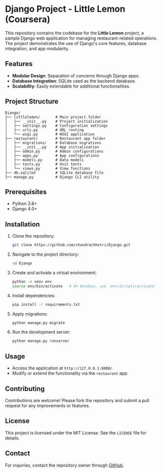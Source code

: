 # Django Project - Little Lemon (Coursera)

This repository contains the codebase for the **Little Lemon** project, a sample Django web application for managing restaurant-related operations. The project demonstrates the use of Django's core features, database integration, and app modularity.

## Features
- **Modular Design**: Separation of concerns through Django apps.
- **Database Integration**: SQLite used as the backend database.
- **Scalability**: Easily extendable for additional functionalities.

## Project Structure
```
Django/
├── littlelemon/       # Main project folder
│   ├── __init__.py    # Project initialization
│   ├── settings.py    # Configuration settings
│   ├── urls.py        # URL routing
│   └── wsgi.py        # WSGI application
├── restaurant/        # Restaurant app folder
│   ├── migrations/    # Database migrations
│   ├── __init__.py    # App initialization
│   ├── admin.py       # Admin configurations
│   ├── apps.py        # App configurations
│   ├── models.py      # Data models
│   ├── tests.py       # Unit tests
│   └── views.py       # View functions
├── db.sqlite3         # SQLite database file
├── manage.py          # Django CLI utility
```

## Prerequisites
- Python 3.8+
- Django 4.0+

## Installation
1. Clone the repository:
   ```bash
   git clone https://github.com/chandrachhetri/Django.git
   ```

2. Navigate to the project directory:
   ```bash
   cd Django
   ```

3. Create and activate a virtual environment:
   ```bash
   python -m venv env
   source env/bin/activate   # On Windows, use `env\Scripts\activate`
   ```

4. Install dependencies:
   ```bash
   pip install -r requirements.txt
   ```

5. Apply migrations:
   ```bash
   python manage.py migrate
   ```

6. Run the development server:
   ```bash
   python manage.py runserver
   ```

## Usage
- Access the application at `http://127.0.0.1:8000/`.
- Modify or extend the functionality via the `restaurant` app.

## Contributing
Contributions are welcome! Please fork the repository and submit a pull request for any improvements or features.

## License
This project is licensed under the MIT License. See the `LICENSE` file for details.

## Contact
For inquiries, contact the repository owner through [GitHub](https://github.com/chandrachhetri/Django).
